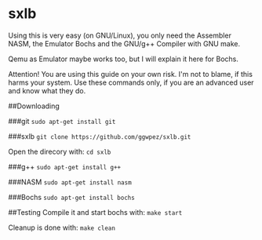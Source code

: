 # sxlb

Using this is very easy (on GNU/Linux), you only need the Assembler NASM, the Emulator Bochs and the GNU/g++ Compiler with GNU make.

Qemu as Emulator maybe works too, but I will explain it here for Bochs.

Attention! You are using this guide on your own risk.
I'm not to blame, if this harms your system.
Use these commands only, if you are an advanced user and know what they do.

##Downloading

###git
`sudo apt-get install git`

###sxlb
`git clone https://github.com/ggwpez/sxlb.git`

Open the direcory with: `cd sxlb`

###g++
`sudo apt-get install g++`

###NASM
`sudo apt-get install nasm`

###Bochs
`sudo apt-get install bochs`

##Testing
Compile it and start bochs with:
`make start`

Cleanup is done with:
`make clean`
